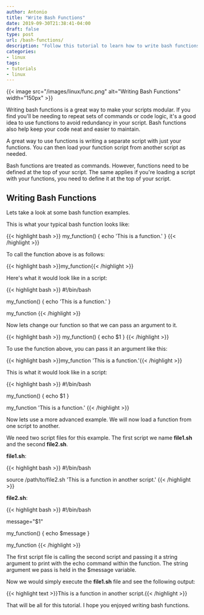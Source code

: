 ```yaml
---
author: Antonio
title: "Write Bash Functions"
date: 2019-09-30T21:38:41-04:00
draft: false
type: post
url: /bash-functions/
description: "Follow this tutorial to learn how to write bash functions. Functions are a great way to reduce the amount of code you have to write and to keep your code neat."
categories:
- linux
tags:
- tutorials
- linux
---
```


{{< image src="/images/linux/func.png" alt="Writing Bash Functions" width="150px" >}}

Writing bash functions is a great way to make your scripts modular. If you find you'll be needing to repeat sets of commands or code logic, it's a good idea to use functions to avoid redundancy in your script. Bash functions also help keep your code neat and easier to maintain.

<!--more-->

A great way to use functions is writing a separate script with just your functions. You can then load your function script from another script as needed.

<!--adsense-->

Bash functions are treated as commands. However, functions need to be defined at the top of your script. The same applies if you're loading a script with your functions, you need to define it at the top of your script.

## **Writing Bash Functions**

Lets take a look at some bash function examples.

This is what your typical bash function looks like:

{{< highlight bash >}}
my_function() {
  echo 'This is a function.'
}
{{< /highlight >}}

To call the function above is as follows:

{{< highlight bash >}}my_function{{< /highlight >}}

Here's what it would look like in a script:

{{< highlight bash >}}
#!/bin/bash

my_function() {
  echo 'This is a function.'
}

my_function
{{< /highlight >}}

Now lets change our function so that we can pass an argument to it.

{{< highlight bash >}}
my_function() {
  echo $1
}
{{< /highlight >}}

To use the function above, you can pass it an argument like this:

{{< highlight bash >}}my_function 'This is a function.'{{< /highlight >}}

This is what it would look like in a script:

{{< highlight bash >}}
#!/bin/bash

my_function() {
  echo $1
}

my_function 'This is a function.'
{{< /highlight >}}

Now lets use a more advanced example. We will now load a function from one script to another.

<!--adsense-->

We need two script files for this example. The first script we name **file1.sh** and the second **file2.sh**.

**file1.sh**:

{{< highlight bash >}}
#!/bin/bash

source /path/to/file2.sh 'This is a function in another script.'
{{< /highlight >}}

**file2.sh**:

{{< highlight bash >}}
#!/bin/bash

message="$1"

my_function() {
  echo $message
}

my_function
{{< /highlight >}}

The first script file is calling the second script and passing it a string argument to print with the echo command within the function. The string argument we pass is held in the $message variable.

Now we would simply execute the **file1.sh** file and see the following output:

{{< highlight text >}}This is a function in another script.{{< /highlight >}}

That will be all for this tutorial. I hope you enjoyed writing bash functions.
